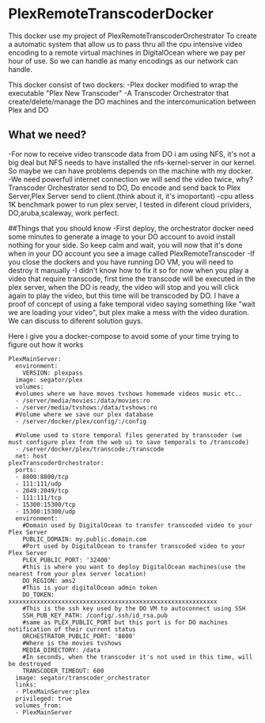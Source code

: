 # PlexRemoteTranscoderDocker

This docker use my project of PlexRemoteTranscoderOrchestrator
To create a automatic system that allow us to pass thru all the cpu intensive video encoding
to a remote virtual machines in DigitalOcean where we pay per hour of use.
So we can handle as many encodings as our network can handle.


This docker consist of two dockers:
-Plex docker modified to wrap the executable "Plex New Transcoder" 
-A Transcoder Orchestrator that create/delete/manage the DO machines and the intercomunication between Plex and DO


## What we need?
-For now to receive video transcode data from DO i am using NFS, it's not a big deal but NFS needs to have installed
 the nfs-kernel-server in our kernel. So maybe we can have problems depends on the machine with my docker.
-We need powerfull internet connection we will send the video twice, why?
 Transcoder Orchestrator send to DO, Do encode and send back to Plex Server,Plex Server send to client.(think about it, it's imoportant)
-cpu atless 1K benchmark power to run plex server, I tested in diferent cloud prividers, DO,aruba,scaleway, work perfect.


##Things that you should know
-First deploy, the orchestrator docker need some minutes to generate a image to your DO account to avoid install nothing for your side.
 So keep calm and wait, you will now that it's done when in your DO account you see a image called PlexRemoteTranscoder
-If you close the dockers and you have running DO VM, you will need to destroy it manually
-I didn't know how to fix it so for now when you play a video that require transcode, first time the transcode will be executed in the
 plex server, when the DO is ready, the video will stop and you will click again to play the video, but this time will be transcoded by DO.
 I have a proof of concept of using a fake temporal video saying something like "wait we are loading your video", 
 but plex make a mess with the video duration. We can discuss to diferent solution guys.
 
Here i give you a docker-compose to avoid some of your time trying to figure out how it works 

```
PlexMainServer:
  environment:
    VERSION: plexpass
  image: segator/plex
  volumes:
  #volumes where we have moves tvshows homemade videos music etc..
  - /server/media/movies:/data/movies:ro
  - /server/media/tvshows:/data/tvshows:ro
  #Volume where we save our plex database
  - /server/docker/plex/config/:/config
    
  #Volume used to store temporal files generated by transcoder (we must configure plex from the web ui to save temporals to /transcode)
  - /server/docker/plex/transcode:/transcode
  net: host
plexTranscoderOrchestrator:
  ports:
  - 8800:8800/tcp
  - 111:111/udp
  - 2049:2049/tcp
  - 111:111/tcp
  - 15300:15300/tcp
  - 15300:15300/udp
  environment:  
    #Domain used by DigitalOcean to transfer transcoded video to your Plex Server
    PUBLIC_DOMAIN: my.public.domain.com
    #Port used by DigitalOcean to transfer transcoded video to your Plex Server
    PLEX_PUBLIC_PORT: '32400'
    #this is where you want to deploy DigitalOcean machines(use the nearest from your plex server location)
    DO_REGION: ams2 
    #This is your digitalOcean admin token
    DO_TOKEN: xxxxxxxxxxxxxxxxxxxxxxxxxxxxxxxxxxxxxxxxxxxxxxxxxxxxxxxxxxx
    #This is the ssh key used by the DO VM to autoconnect using SSH 
    SSH_PUB_KEY_PATH: /config/.ssh/id_rsa.pub
    #same as PLEX_PUBLIC_PORT but this port is for DO machines notification of their current status
    ORCHESTRATOR_PUBLIC_PORT: '8800'
    #Where is the movies tvshows
    MEDIA_DIRECTORY: /data
    #In seconds, when the transcoder it's not used in this time, will be destroyed
    TRANSCODER_TIMEOUT: 600
  image: segator/transcoder_orchestrator
  links:
  - PlexMainServer:plex
  privileged: true
  volumes_from:
  - PlexMainServer
```


